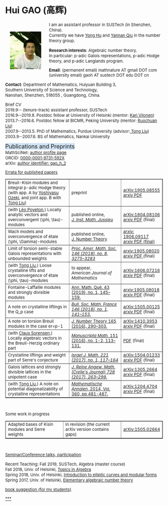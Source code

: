 
<html> 
<HEAD> 
<meta http-equiv="Content-Type" content="text/html; charset="UTF-8"";> 
<TITLE>
Hui Gao Math
</TITLE>

</HEAD> 
</p>
<BODY> 
</p>
</p> 
  <H1> Hui GAO  (高辉)</H1> 
<p style="float: left; margin-bottom:
10px"><br><img src="gh1.jpeg" style="margin-bottom: 25px; margin-right: 25px; margin-left: 15px;"  width="100">
<p>

<font size="2.6px">
   I am  an assistant professor in  SUSTech (in Shenzhen, China). <br />
  Currently we have <a href="http://math.sustc.edu.cn/people_all/HU%20Yong.html?lang=en" target="_blank" rel="nofollow">Yong Hu</a> 
and <a href="http://math.sustc.edu.cn/people_all/QIU%20Yannan.html?lang=en" target="_blank" rel="nofollow">Yannan Qiu</a> 
in the number theory group.   
 
 
</p>
</p>

 </div>
 <b>Research interests</b>: 
Algebraic number theory. 
<br />In particular: p-adic Galois representations,  p-adic Hodge theory, and p-adic  Langlands program.  
</p>
</p>
 
<b>Email</b>: (permanent email)  mathnature  AT  gmail   DOT com <br />
        (university email)   gaoh AT sustech DOT edu DOT cn 

</p>
<b>Contact</b>: Department of Mathematics,  Huiyuan Building 3, <br /> 
 Southern University of Science and Technology,    <br />         
Nanshan, Shenzhen, 518055 , Guangdong, China.

 </p>
 Brief CV       <br />    
2019.9--             (tenure-track) assistant professor, SUSTech</li>
<br />
</li>
2016.9--2019.8. Postdoc fellow at University of Helsinki (mentor: <a href="https://wiki.helsinki.fi/display/mathstatHenkilokunta/Vilonen,+Kari" rel="nofollow">Kari Vilonen</a>)   <br />       
 2013.7--2016.6. Postdoc fellow at BICMR, Peking University (mentor:  <a href="http://bicmr.pku.edu.cn/~ruochuan"  title="Ruochuan Liu" rel="nofollow">Ruochuan Liu</a>)  <br />       
2007.9--2013.5. PhD of Mathematics, Purdue University (advisor:<a href="http://www.math.purdue.edu/~tongliu/" title="Tong Liu" rel="nofollow"> Tong Liu</a>)  <br />       
2003.9--2007.6. BS of Mathematics, Nankai University</li>

<br />

 </p>
 </p>
 </p>
 <font size="4"><font style="background-color:rgb(207,226,243)"> Publications and Preprints </font></font></li><br />
MathSciNet:  <a href="http://www.ams.org/mathscinet/search/author.html?mrauthid=1079735" rel="nofollow">author profile page</a>  <br />
 ORCID: <a href="https://orcid.org/0000-0001-9731-592X" target="_blank" rel="nofollow"> 0000-0001-9731-592X</a>    <br />
arXiv:  <a href="https://arxiv.org/a/gao_h_2.html"  target="_blank" rel="nofollow"> author identifier: gao_h_2 </a>  <br />
  </p>

 <a href="https://sites.google.com/site/huigaomath/home/erratacombined" target="_blank">Errata for published papers</a> 
 </p>

 
<table width="850"  border="1" cellpadding="6" cellspacing="2" style="line-height:inherit;background-color:transparent;font-size:13.3333px;border-collapse:collapse">
<colgroup>
<col />
<col />
<col /></colgroup>
<tbody>

 

<tr>
 <td> Breuil-Kisin modules and integral p-adic Hodge theory <br />
(with app. A by <a href="https://www.sci.kanagawa-u.ac.jp/math-phys/yozeki/Eindex.html" target="_blank" rel="nofollow">Yoshiyasu Ozeki</a>, and joint app. B with <a href="http://www.math.purdue.edu/~tongliu/" title="Tong Liu" rel="nofollow">Tong Liu</a>)</td>
 <td> preprint</td>
 <td> <a href="https://arxiv.org/abs/1905.08555" target="_blank" rel="nofollow">arXiv:1905.08555</a><br />
<a href="https://arxiv.org/pdf/1905.08555.pdf" target="_blank" rel="nofollow">arxiv PDF</a></td>
</tr>


<tr>
<td>(with <a href="http://www.umpa.ens-lyon.fr/umpa/annuaire/poyeton-leo" target="_blank" rel="nofollow">Léo Poyeton</a>,) Locally analytic vectors and overconvergent (\phi, \tau)-modules</td>
<td>published online,<i> <br />
<a href="https://doi.org/10.1017/S1474748019000148" target="_blank" rel="nofollow">J. Inst. Math. Jussieu</a></i></td>
<td><a href="https://arxiv.org/abs/1804.08106" title="arXiv:1804.08106" rel="nofollow">arXiv:1804.08106</a><br />
<a href="https://arxiv.org/pdf/1804.08106" target="_blank" rel="nofollow">arxiv PDF</a> (final)</td>
</tr>
<tr>
<td>Wach models and overconvergence of étale (\phi, \Gamma)-modules</td>
<td>published online,<br /><a href="https://doi.org/10.1016/j.jnt.2019.05.009" rel="nofollow">J. Number Theory</a></td>
<td><a href="https://arxiv.org/abs/1906.09117" target="_blank" rel="nofollow">arxiv: 1906.09117</a><br /><a href="https://arxiv.org/pdf/1906.09117.pdf" target="_blank" rel="nofollow">arxiv PDF (final)</a></td>
</tr>
<tr>
<td>Limit of torsion semi-stable Galois representations with unbounded weights</td>
<td><a href="http://www.ams.org/journals/proc/2018-146-08/S0002-9939-2018-14044-7/" title="Proc. Amer. Math. Soc. 146 (2018), no. 8, 3275–3283  " rel="nofollow"><i>Proc. Amer. Math. Soc. 146 (2018), no. 8, 3275–3283  </i></a></td>
<td><a href="https://arxiv.org/abs/1905.08020" target="_blank" rel="nofollow">arxiv:1905.08020</a><br />
<a href="https://arxiv.org/pdf/1905.08020.pdf" target="_blank" rel="nofollow">arxiv PDF </a>(final)</td>
</tr>
<tr>
<td>(with <a href="http://www.math.purdue.edu/~tongliu/" title="Tong Liu" rel="nofollow">Tong Liu</a>,) Loose crystalline lifts and overconvergence of étale (\phi, \tau)-modules</td>
<td>to appear,<br />
<i>American Journal of Mathematics</i></td>
<td><a href="http://arxiv.org/abs/1606.07216" rel="nofollow">arXiv:1606.07216</a><br />
<a href="https://arxiv.org/pdf/1606.07216.pdf" target="_blank" rel="nofollow">arxiv PDF</a> (final)</td>
</tr>
<tr>
<td>Fontaine-Laffaille modules and strongly divisible modules</td>
<td><a href="https://link.springer.com/article/10.1007%2Fs40316-017-0090-1" target="_blank" rel="nofollow">Ann. Math. Qué. 43 (2019), no. 1, 145–159.</a></td>
<td><a href="https://arxiv.org/abs/1905.08018" target="_blank" rel="nofollow">arxiv:1905.08018</a><br />
<a href="https://arxiv.org/pdf/1905.08018.pdf" target="_blank" rel="nofollow">arxiv PDF</a> (final)</td>
</tr>
<tr>
<td>A note on crystalline liftings in the Q_p case</td>
<td><a href="https://smf.emath.fr/publications/note-sur-les-elevations-cristallines-dans-le-cas-qp" target="_blank" rel="nofollow"><i>Bull. Soc. Math. France 146 (2018), no. 1, 141–153.</i></a></td>
<td><a href="http://arxiv.org/abs/1505.00125" title="arXiv:1505.00125" rel="nofollow">arXiv:1505.00125</a><br />
<a href="https://arxiv.org/pdf/1505.00125.pdf" target="_blank" rel="nofollow">arxiv PDF</a> (final)</td>
</tr>
<tr>
<td>A note on torsion Breuil modules in the case er=p-1</td>
<td><a href="http://www.sciencedirect.com/science/article/pii/S0022314X16000731" title="J. Number Theory 165 (2016), 290–303.  " rel="nofollow"><i>J. Number Theory</i> 165 (2016), 290–303.  </a></td>
<td><a href="http://arxiv.org/abs/1410.3953" title="arXiv:1410.3953" rel="nofollow">arXiv:1410.3953</a><br />
<a href="https://arxiv.org/pdf/1410.3953.pdf" target="_blank" rel="nofollow">arxiv PDF</a> (final)</td>
</tr>
<tr>
<td>(with <a href="http://www.math.ucsd.edu/~csorense/" title="Claus Sorensen" rel="nofollow">Claus Sorensen</a>,) Locally algebraic vectors in the Breuil-Herzig ordinary part</td>
<td><a href="http://link.springer.com/article/10.1007%2Fs00229-016-0831-5" title="Manuscripta Math. 151 (2016), no. 1-2, 113–131. " rel="nofollow"><i>Manuscripta Math.</i> 151 (2016), no. 1-2, 113–131. </a></td>
<td><a href="http://www.math.ucsd.edu/~csorense/MAMA_offprint.pdf" target="_blank" rel="nofollow">PDF</a> (final)</td>
</tr>
<tr>
<td>Crystalline liftings and weight part of Serre's conjecture</td>
<td><i><a href="https://link.springer.com/article/10.1007/s11856-017-1544-5" rel="nofollow">Israel J. Math. 221 (2017), no. 1, 117–164</a></i></td>
<td><a href="http://arxiv.org/abs/1504.01233" title="arXiv:1504.01233" rel="nofollow">arXiv:1504.01233</a><br />
<a href="https://arxiv.org/pdf/1504.01233.pdf" rel="nofollow">arxiv PDF</a> (final)</td>
</tr>
<tr>
<td>Galois lattices and strongly divisible lattices in the unipotent case</td>
<td><i><a href="https://www.degruyter.com/view/j/crelle.2017.2017.issue-728/crelle-2014-0119/crelle-2014-0119.xml" rel="nofollow">J. Reine Angew. Math. (Crelle's Journal) 728 (2017), 263–299. </a></i></td>
<td><a href="http://arxiv.org/abs/1305.2664" title="arXiv:1305.2664" rel="nofollow">arXiv:1305.2664</a><br />
<a href="https://arxiv.org/pdf/1305.2664.pdf" rel="nofollow">arxiv PDF</a> (final)</td>
</tr>

<tr>
<td>(with <a href="http://www.math.purdue.edu/~tongliu/" title="Tong Liu" rel="nofollow">Tong Liu</a>,) A note on potential diagonalizability of crystalline representations</td>
<td><a href="http://link.springer.com/article/10.1007%2Fs00208-014-1041-7" title="Mathematische Annalen  October 2014, Volume 360, Issue 1-2, pp 481-487." rel="nofollow"><i>Mathematische Annalen</i>, 2014, Vol. 360, pp 481-487.</a></td>
<td><a href="https://arxiv.org/abs/1204.4704" rel="nofollow">arXiv:1204.4704</a><br />
<a href="https://arxiv.org/pdf/1204.4704.pdf" rel="nofollow">arxiv PDF</a> (final)</td>
</tr>
</tbody>
</table>
<br />
 
 Some work in progress
 <table width="850"  border="1" cellpadding="6" cellspacing="2" style="line-height:inherit;background-color:transparent;font-size:13.3333px;border-collapse:collapse">
<colgroup>
<col />
<col />
<col /></colgroup>
<tbody>
 
<tr>
<td> Adapted bases of Kisin modules and Serre weights </td>
<td>in revision (the current arXiv version contains gaps)</td>
<td><a href="http://arxiv.org/abs/1505.02664" title="arXiv:1505.02664" rel="nofollow">arXiv:1505.02664</a><br />
</td>
</tr>

</tbody>
</table>
<br />

 </p>
 </p>
  </p>
  </p>

<a href="http://arxiv.org/abs/1505.02664" title="arXiv:1505.02664" rel="nofollow">Seminar/Conference talks, participation</a> <br />
 </p>
  </p>
Recent Teaching:
Fall 2019, SUSTech,  Algebra (master course)  <br />
Fall 2018, Univ. of Helsinki, <a href="https://courses.helsinki.fi/en/mast31907/125184503"  rel="nofollow">Topics in Algebra</a> <br />
Spring 2018, Univ. of Helsinki,  <a href="https://courses.helsinki.fi/en/dmast-202/122831686"  rel="nofollow">Introduction to elliptic curves and modular forms</a> <br />
Spring 2017, Univ. of Helsinki,  <a href="https://wiki.helsinki.fi/pages/viewpage.action?pageId=206125053"  rel="nofollow">Elementary algebraic number theory</a> <br />
 </p>
  </p>
<a href="http://arxiv.org/abs/1505.02664"   rel="nofollow">book suggestion (for my students)</a>  <br />

 </p>
  </p>

<a href="http://arxiv.org/abs/1505.02664"   rel="nofollow">***</a>  <br />

 
</BODY> 
 </font>
</html> 
 